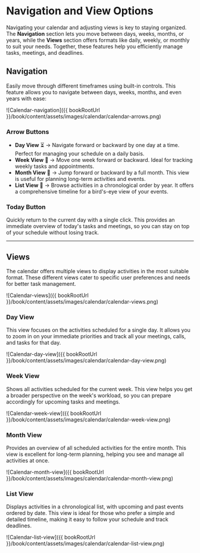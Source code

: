 # Navigation and View Options

Navigating your calendar and adjusting views is key to staying organized. The **Navigation** section lets you move between days, weeks, months, or years, while the **Views** section offers formats like daily, weekly, or monthly to suit your needs. Together, these features help you efficiently manage tasks, meetings, and deadlines.

## Navigation

Easily move through different timeframes using built-in controls. This feature allows you to navigate between days, weeks, months, and even years with ease:

![Calendar-navigation]({{ bookRootUrl }}/book/content/assets/images/calendar/calendar-arrows.png)

### Arrow Buttons

- **Day View** ⏳ → Navigate forward or backward by one day at a time. Perfect for managing your schedule on a daily basis.
- **Week View** 📅 → Move one week forward or backward. Ideal for tracking weekly tasks and appointments.
- **Month View** 📆 → Jump forward or backward by a full month. This view is useful for planning long-term activities and events.
- **List View** 📜 → Browse activities in a chronological order by year. It offers a comprehensive timeline for a bird's-eye view of your events.

### Today Button

Quickly return to the current day with a single click. This provides an immediate overview of today's tasks and meetings, so you can stay on top of your schedule without losing track.

---

## Views

The calendar offers multiple views to display activities in the most suitable format. These different views cater to specific user preferences and needs for better task management.

![Calendar-views]({{ bookRootUrl }}/book/content/assets/images/calendar/calendar-views.png)

### Day View  
<a name="day-view"></a>
This view focuses on the activities scheduled for a single day. It allows you to zoom in on your immediate priorities and track all your meetings, calls, and tasks for that day.

![Calendar-day-view]({{ bookRootUrl }}/book/content/assets/images/calendar/calendar-day-view.png)

### Week View  
<a name="week-view"></a>
Shows all activities scheduled for the current week. This view helps you get a broader perspective on the week's workload, so you can prepare accordingly for upcoming tasks and meetings.

![Calendar-week-view]({{ bookRootUrl }}/book/content/assets/images/calendar/calendar-week-view.png)

### Month View  
<a name="month-view"></a>
Provides an overview of all scheduled activities for the entire month. This view is excellent for long-term planning, helping you see and manage all activities at once.

![Calendar-month-view]({{ bookRootUrl }}/book/content/assets/images/calendar/calendar-month-view.png)

### List View  
<a name="list-view"></a>
Displays activities in a chronological list, with upcoming and past events ordered by date. This view is ideal for those who prefer a simple and detailed timeline, making it easy to follow your schedule and track deadlines.

![Calendar-list-view]({{ bookRootUrl }}/book/content/assets/images/calendar/calendar-list-view.png)
